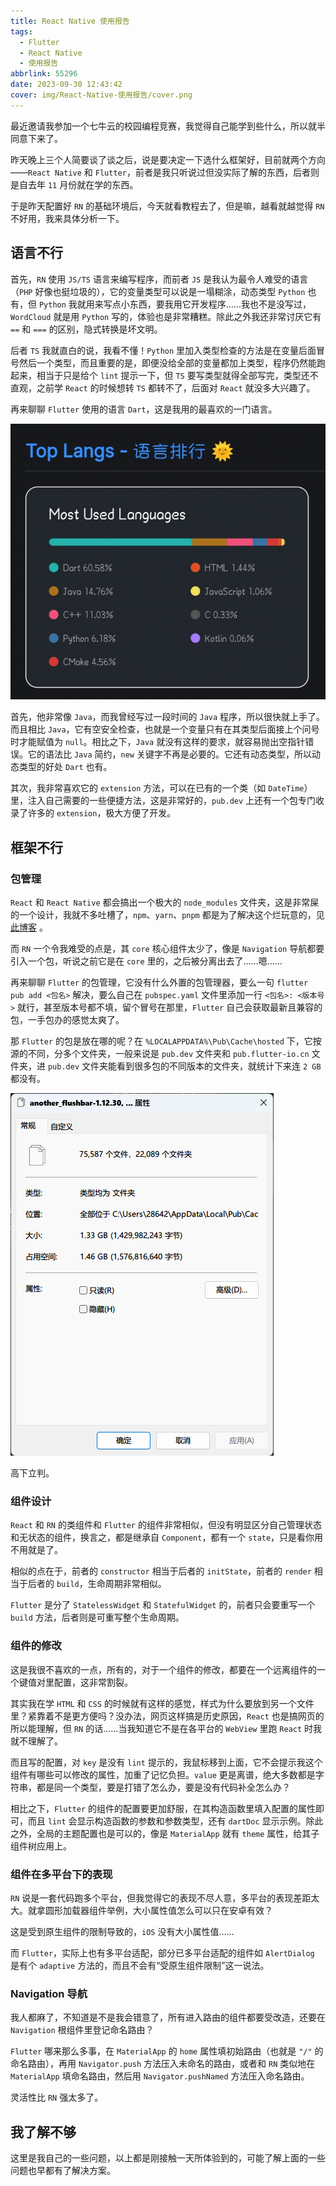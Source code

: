 ```yaml
---
title: React Native 使用报告
tags:
  - Flutter
  - React Native
  - 使用报告
abbrlink: 55296
date: 2023-09-30 12:43:42
cover: img/React-Native-使用报告/cover.png
---
```


最近邀请我参加一个七牛云的校园编程竞赛，我觉得自己能学到些什么，所以就半同意下来了。

昨天晚上三个人简要谈了谈之后，说是要决定一下选什么框架好，目前就两个方向——`React Native` 和 `Flutter`，前者是我只听说过但没实际了解的东西，后者则是自去年 `11` 月份就在学的东西。

于是昨天配置好 `RN` 的基础环境后，今天就看教程去了，但是嘛，越看就越觉得 `RN` 不好用，我来具体分析一下。

## 语言不行

首先，`RN` 使用 `JS/TS` 语言来编写程序，而前者 `JS` 是我认为最令人难受的语言（`PHP` 好像也挺垃圾的），它的变量类型可以说是一塌糊涂，动态类型 `Python` 也有，但 `Python` 我就用来写点小东西，要我用它开发程序……我也不是没写过，`WordCloud` 就是用 `Python` 写的，体验也是非常糟糕。除此之外我还非常讨厌它有 `==` 和 `===` 的区别，隐式转换是坏文明。

后者 `TS` 我就直白的说，我看不懂！`Python` 里加入类型检查的方法是在变量后面冒号然后一个类型，而且重要的是，即便没给全部的变量都加上类型，程序仍然能跑起来，相当于只是给个 `lint` 提示一下，但 `TS` 要写类型就得全部写完，类型还不直观，之前学 `React` 的时候想转 `TS` 都转不了，后面对 `React` 就没多大兴趣了。

再来聊聊 `Flutter` 使用的语言 `Dart`，这是我用的最喜欢的一门语言。

![1000031563](img/React-Native-使用报告/1000031563.jpg)

首先，他非常像 `Java`，而我曾经写过一段时间的 `Java` 程序，所以很快就上手了。而且相比 `Java`，它有空安全检查，也就是一个变量只有在其类型后面接上个问号时才能赋值为 `null`。相比之下，`Java` 就没有这样的要求，就容易抛出空指针错误。它的语法比 `Java` 简约，`new` 关键字不再是必要的。它还有动态类型，所以动态类型的好处 `Dart` 也有。

其次，我非常喜欢它的 `extension` 方法，可以在已有的一个类（如 `DateTime`）里，注入自己需要的一些便捷方法，这是非常好的，`pub.dev` 上还有一个包专门收录了许多的 `extension`，极大方便了开发。

## 框架不行

### 包管理

`React` 和 `React Native` 都会搞出一个极大的 `node_modules` 文件夹，这是非常屎的一个设计，我就不多吐槽了，`npm`、`yarn`、`pnpm` 都是为了解决这个烂玩意的，见 [此博客](https://gadzan.com/npm-yarn-pnpm) 。

而 `RN` 一个令我难受的点是，其 `core` 核心组件太少了，像是 `Navigation` 导航都要引入一个包，听说之前它是在 `core` 里的，之后被分离出去了……嗯……

再来聊聊 `Flutter` 的包管理，它没有什么外置的包管理器，要么一句 `flutter pub add <包名>` 解决，要么自己在 `pubspec.yaml` 文件里添加一行 `<包名>: <版本号>` 就行，甚至版本号都不填，留个冒号在那里，`Flutter` 自己会获取最新且兼容的包，一手包办的感觉太爽了。

那 `Flutter` 的包是放在哪的呢？在 `%LOCALAPPDATA%\Pub\Cache\hosted` 下，它按源的不同，分多个文件夹，一般来说是 `pub.dev` 文件夹和 `pub.flutter-io.cn` 文件夹，进 `pub.dev` 文件夹能看到很多包的不同版本的文件夹，就统计下来连 `2 GB` 都没有。

![155b84db5206f6d574ad00822490f74fabd64164e17e12cfcdb729601a82e342](img/React-Native-使用报告/155b84db5206f6d574ad00822490f74fabd64164e17e12cfcdb729601a82e342.png)

高下立判。

### 组件设计

`React` 和 `RN` 的类组件和 `Flutter` 的组件非常相似，但没有明显区分自己管理状态和无状态的组件，换言之，都是继承自 `Component`，都有一个 `state`，只是看你用不用就是了。

相似的点在于，前者的 `constructor` 相当于后者的 `initState`，前者的 `render` 相当于后者的 `build`，生命周期非常相似。

`Flutter` 是分了 `StatelessWidget` 和 `StatefulWidget` 的，前者只会要重写一个 `build` 方法，后者则是可重写整个生命周期。

### 组件的修改

这是我很不喜欢的一点，所有的，对于一个组件的修改，都要在一个远离组件的一个键值对里配置，这非常割裂。

其实我在学 `HTML` 和 `CSS` 的时候就有这样的感觉，样式为什么要放到另一个文件里？紧靠着不是更方便吗？没办法，网页这样搞是历史原因，`React` 也是搞网页的所以能理解，但 `RN` 的话……当我知道它不是在各平台的 `WebView` 里跑 `React` 时我就不理解了。

而且写的配置，对 `key` 是没有 `lint` 提示的，我鼠标移到上面，它不会提示我这个组件有哪些可以修改的属性，加重了记忆负担。`value` 更是离谱，绝大多数都是字符串，都是同一个类型，要是打错了怎么办，要是没有代码补全怎么办？

相比之下，`Flutter` 的组件的配置要更加舒服，在其构造函数里填入配置的属性即可，而且 `lint` 会显示构造函数的参数和参数类型，还有 `dartDoc` 显示示例。除此之外，全局的主题配置也是可以的，像是 `MaterialApp` 就有 `theme` 属性，给其子组件树应用上。

### 组件在多平台下的表现

`RN` 说是一套代码跑多个平台，但我觉得它的表现不尽人意，多平台的表现差距太大。就拿圆形加载器组件举例，大小属性值怎么可以只在安卓有效？

这是受到原生组件的限制导致的，`iOS` 没有大小属性值……

而 `Flutter`，实际上也有多平台适配，部分已多平台适配的组件如 `AlertDialog` 是有个 `adaptive` 方法的，而且不会有“受原生组件限制”这一说法。

### Navigation 导航

我人都麻了，不知道是不是我会错意了，所有进入路由的组件都要受改造，还要在 `Navigation` 根组件里登记命名路由？

`Flutter` 哪来那么多事，在 `MaterialApp` 的 `home` 属性填初始路由（也就是 `"/"` 的命名路由），再用 `Navigator.push` 方法压入未命名的路由，或者和 `RN` 类似地在 `MaterialApp` 填命名路由，然后用 `Navigator.pushNamed` 方法压入命名路由。

灵活性比 `RN` 强太多了。

## 我了解不够

这里是我自己的一些问题，以上都是刚接触一天所体验到的，可能了解上面的一些问题也早都有了解决方案。
